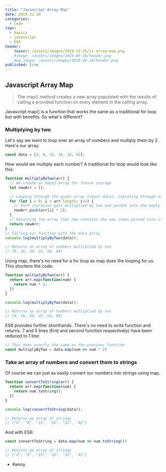 ```yaml
---
title: "Javascript Array Map"
date: 2019-12-26
categories:
  - Code
tags:
  - basics
  - javascript
  - ES6
header:
    teaser: /assets/images/2019-12-26/js-array-map.png
    #image: /assets/images/2019-09-18/header.png
    #og_image: /assets/images/2019-09-18/header.png
published: true
---
```


## Javascript Array Map
> The map() method creates a new array populated with the results of calling a provided function on every element in the calling array.

Javascript map() is a function that works the same as a traditional for loop but with benefits. So what's different?

### Multiplying by two
Let's say we want to loop over an array of numbers and multiply them by 2. Here's our array: 

```javascript
const data = [4, 8, 15, 16, 32, 42];
```

How would we multiply each number? A traditional for loop would look like this:

```javascript
function multiplyByTwo(arr) {
  // We create an empty array for future storage
  let newArr = []; 

  // Looping through the given array (const data), iterating through each item
  for (let i = 0; i < arr.length; i++) { 
    // Each iteration gets multiplied by two and pushed into the empty array
    newArr.push(arr[i] * 2); 
  }
  // Returning the array that now contains the new items pushed into it in the for loop
  return newArr; 
}
// Calling our function with the data array
console.log(multiplyByTwo(data)); 

// Returns an array of numbers multiplied by two
// [8, 16, 30, 32, 64, 84]
```

Using map, there's no need for a for loop as map does the looping for us. This shortens the code:

```javascript
function multiplyByTwo(arr) {
  return arr.map(function(num) { 
    return num * 2;
  })
}

console.log(multiplyByTwo(data));

// Returns an array of numbers multiplied by two
// [8, 16, 30, 32, 64, 84]
```

ES6 provides further shorthands. There's no need to write function and returns. 7 and 5 lines (first and second function respectively) have been reduced to 1 line:

```javascript
// This does exactly the same as the previous function
const multiplyByTwo = data.map(num => num * 2)
```

### Take an array of numbers and convert them to strings
Of course we can just as easily convert our numbers into strings using map.

```javascript
function convertToString(arr) {
  return arr.map(function(num) { 
    return num.toString();
  })
}

console.log(convertToString(data));

// Returns an array of strings
// ["4", "8", "15", "16", "32", "42"]
```

And with ES6:

```javascript
const convertToString = data.map(num => num.toString()) 

// Returns an array of strings
// ["4", "8", "15", "16", "32", "42"]
```




- Kenny